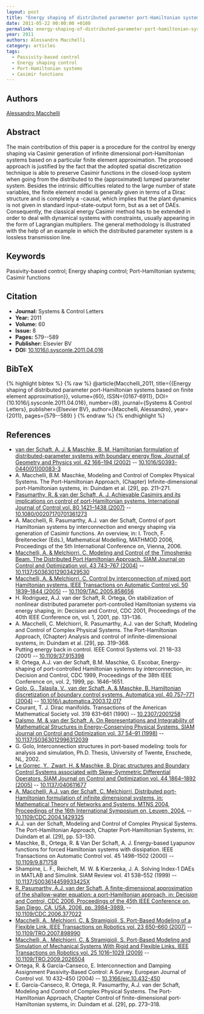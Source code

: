 ```yaml
---
layout: post
title: "Energy shaping of distributed parameter port-Hamiltonian systems based on finite element approximation"
date: 2011-05-22 00:00:00 +0100
permalink: energy-shaping-of-distributed-parameter-port-hamiltonian-systems-based-on-finite-element-approximation
year: 2011
authors: Alessandro Macchelli
category: articles
tags:
  - Passivity-based control
  - Energy shaping control
  - Port-Hamiltonian systems
  - Casimir functions
---
```

 
## Authors
[Alessandro Macchelli](authors/alessandro_macchelli)
 
## Abstract
The main contribution of this paper is a procedure for the control by energy shaping via Casimir generation of infinite dimensional port-Hamiltonian systems based on a particular finite element approximation. The proposed approach is justified by the fact that the adopted spatial discretization technique is able to preserve Casimir functions in the closed-loop system when going from the distributed to the (approximated) lumped parameter system. Besides the intrinsic difficulties related to the large number of state variables, the finite element model is generally given in terms of a Dirac structure and is completely a -causal, which implies that the plant dynamics is not given in standard input-state-output form, but as a set of DAEs. Consequently, the classical energy Casimir method has to be extended in order to deal with dynamical systems with constraints, usually appearing in the form of Lagrangian multipliers. The general methodology is illustrated with the help of an example in which the distributed parameter system is a lossless transmission line.
 
## Keywords
Passivity-based control; Energy shaping control; Port-Hamiltonian systems; Casimir functions
 
## Citation
- **Journal:** Systems &amp; Control Letters
- **Year:** 2011
- **Volume:** 60
- **Issue:** 8
- **Pages:** 579--589
- **Publisher:** Elsevier BV
- **DOI:** [10.1016/j.sysconle.2011.04.016](https://doi.org/10.1016/j.sysconle.2011.04.016)
 
## BibTeX
{% highlight bibtex %}
{% raw %}
@article{Macchelli_2011,
  title={{Energy shaping of distributed parameter port-Hamiltonian systems based on finite element approximation}},
  volume={60},
  ISSN={0167-6911},
  DOI={10.1016/j.sysconle.2011.04.016},
  number={8},
  journal={Systems &amp; Control Letters},
  publisher={Elsevier BV},
  author={Macchelli, Alessandro},
  year={2011},
  pages={579--589}
}
{% endraw %}
{% endhighlight %}
 
## References
- [van der Schaft, A. J. & Maschke, B. M. Hamiltonian formulation of distributed-parameter systems with boundary energy flow. Journal of Geometry and Physics vol. 42 166–194 (2002)](hamiltonian-formulation-of-distributed-parameter-systems-with-boundary-energy-flow) -- [10.1016/S0393-0440(01)00083-3](https://doi.org/10.1016/S0393-0440(01)00083-3)
- A. Macchelli, B.M. Maschke, Modeling and Control of Complex Physical Systems. The Port-Hamiltonian Approach, (Chapter) Infinite-dimensional port-Hamiltonian systems, in: Duindam et al. [29], pp. 211–271.
- [Pasumarthy, R. & van der Schaft, A. J. Achievable Casimirs and its implications on control of port-Hamiltonian systems. International Journal of Control vol. 80 1421–1438 (2007)](achievable-casimirs-and-its-implications-on-control-of-port-hamiltonian-systems) -- [10.1080/00207170701361273](https://doi.org/10.1080/00207170701361273)
- A. Macchelli, R. Pasumarthy, A.J. van der Schaft, Control of port Hamiltonian systems by interconnection and energy shaping via generation of Casimir functions. An overview, in: I. Troch, F. Breitenecker (Eds.), Mathematical Modelling, MATHMOD 2006, Proceedings of the 5th International Conference on, Vienna, 2006.
- [Macchelli, A. & Melchiorri, C. Modeling and Control of the Timoshenko Beam. The Distributed Port Hamiltonian Approach. SIAM Journal on Control and Optimization vol. 43 743–767 (2004)](modeling-and-control-of-the-timoshenko-beam-the-distributed-port-hamiltonian-approach) -- [10.1137/S0363012903429530](https://doi.org/10.1137/S0363012903429530)
- [Macchelli, A. & Melchiorri, C. Control by interconnection of mixed port Hamiltonian systems. IEEE Transactions on Automatic Control vol. 50 1839–1844 (2005)](control-by-interconnection-of-mixed-port-hamiltonian-systems) -- [10.1109/TAC.2005.858656](https://doi.org/10.1109/TAC.2005.858656)
- H. Rodriguez, A.J. van der Schaft, R. Ortega, On stabilization of nonlinear distributed parameter port-controlled Hamiltonian systems via energy shaping, in: Decision and Control, CDC 2001, Proceedings of the 40th IEEE Conference on, vol. 1, 2001, pp. 131–136.
- A. Macchelli, C. Melchiorri, R. Pasumarthy, A.J. van der Schaft, Modeling and Control of Complex Physical Systems. The Port-Hamiltonian Approach, (Chapter) Analysis and control of infinite-dimensional systems, in: Duindam et al. [29], pp. 319–368.
- Putting energy back in control. IEEE Control Systems vol. 21 18–33 (2001) -- [10.1109/37.915398](https://doi.org/10.1109/37.915398)
- R. Ortega, A.J. van der Schaft, B.M. Maschke, G. Escobar, Energy-shaping of port-controlled Hamiltonian systems by interconnection, in: Decision and Control, CDC 1999, Proceedings of the 38th IEEE Conference on, vol. 2, 1999, pp. 1646–1651.
- [Golo, G., Talasila, V., van der Schaft, A. & Maschke, B. Hamiltonian discretization of boundary control systems. Automatica vol. 40 757–771 (2004)](hamiltonian-discretization-of-boundary-control-systems) -- [10.1016/j.automatica.2003.12.017](https://doi.org/10.1016/j.automatica.2003.12.017)
- Courant, T. J. Dirac manifolds. Transactions of the American Mathematical Society vol. 319 631–661 (1990) -- [10.2307/2001258](https://doi.org/10.2307/2001258)
- [Dalsmo, M. & van der Schaft, A. On Representations and Integrability of Mathematical Structures in Energy-Conserving Physical Systems. SIAM Journal on Control and Optimization vol. 37 54–91 (1998)](on-representations-and-integrability-of-mathematical-structures-in-energy-conserving-physical-systems) -- [10.1137/S0363012996312039](https://doi.org/10.1137/S0363012996312039)
- G. Golo, Interconnection structures in port-based modeling: tools for analysis and simulation, Ph.D. Thesis, University of Twente, Enschede, NL, 2002.
- [Le Gorrec, Y., Zwart, H. & Maschke, B. Dirac structures and Boundary Control Systems associated with Skew-Symmetric Differential Operators. SIAM Journal on Control and Optimization vol. 44 1864–1892 (2005)](dirac-structures-and-boundary-control-systems-associated-with-skew-symmetric-differential-operators) -- [10.1137/040611677](https://doi.org/10.1137/040611677)
- [A. Macchelli, A.J. van der Schaft, C. Melchiorri, Distributed port-Hamiltonian formulation of infinite dimensional systems, in: Mathematical Theory of Networks and Systems, MTNS 2004, Proceedings of the 16th International Symposium on, Leuven, 2004.](port-hamiltonian-formulation-of-infinite-dimensional-systems-ii-boundary-control-by-interconnection) -- [10.1109/CDC.2004.1429325](https://doi.org/10.1109/CDC.2004.1429325)
- A.J. van der Schaft, Modeling and Control of Complex Physical Systems. The Port-Hamiltonian Approach, Chapter Port-Hamiltonian Systems, in: Duindam et al. [29], pp. 53–130.
- Maschke, B., Ortega, R. & Van Der Schaft, A. J. Energy-based Lyapunov functions for forced Hamiltonian systems with dissipation. IEEE Transactions on Automatic Control vol. 45 1498–1502 (2000) -- [10.1109/9.871758](https://doi.org/10.1109/9.871758)
- Shampine, L. F., Reichelt, M. W. & Kierzenka, J. A. Solving Index-1 DAEs in MATLAB and Simulink. SIAM Review vol. 41 538–552 (1999) -- [10.1137/S003614459933425X](https://doi.org/10.1137/S003614459933425X)
- [R. Pasumarthy, A.J. van der Schaft, A finite-dimensional approximation of the shallow-water equation: a port-Hamiltonian approach, in: Decision and Control, CDC 2006, Proceedings of the 45th IEEE Conference on, San Diego, CA, USA, 2006, pp. 3984–3989.](a-finite-dimensional-approximation-of-the-shallow-water-equations-the-port-hamiltonian-approach) -- [10.1109/CDC.2006.377022](https://doi.org/10.1109/CDC.2006.377022)
- [Macchelli, A., Melchiorri, C. & Stramigioli, S. Port-Based Modeling of a Flexible Link. IEEE Transactions on Robotics vol. 23 650–660 (2007)](port-based-modeling-of-a-flexible-link) -- [10.1109/TRO.2007.898990](https://doi.org/10.1109/TRO.2007.898990)
- [Macchelli, A., Melchiorri, C. & Stramigioli, S. Port-Based Modeling and Simulation of Mechanical Systems With Rigid and Flexible Links. IEEE Transactions on Robotics vol. 25 1016–1029 (2009)](port-based-modeling-and-simulation-of-mechanical-systems-with-rigid-and-flexible-links) -- [10.1109/TRO.2009.2026504](https://doi.org/10.1109/TRO.2009.2026504)
- Ortega, R. & García-Canseco, E. Interconnection and Damping Assignment Passivity-Based Control: A Survey. European Journal of Control vol. 10 432–450 (2004) -- [10.3166/ejc.10.432-450](https://doi.org/10.3166/ejc.10.432-450)
- E. García-Canseco, R. Ortega, R. Pasumarthy, A.J. van der Schaft, Modeling and Control of Complex Physical Systems. The Port-Hamiltonian Approach, Chapter Control of finite-dimensional port-Hamiltonian systems, in: Duindam et al. [29], pp. 273–318.

